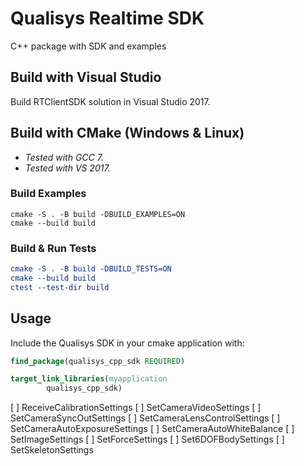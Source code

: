 # Qualisys Realtime SDK

C++ package with SDK and examples

## Build with Visual Studio

Build RTClientSDK solution in Visual Studio 2017.

## Build with CMake (Windows & Linux)

* _Tested with GCC 7._
* _Tested with VS 2017._

### Build Examples
```
cmake -S . -B build -DBUILD_EXAMPLES=ON
cmake --build build
```

### Build & Run Tests 
```cmake
cmake -S . -B build -DBUILD_TESTS=ON
cmake --build build
ctest --test-dir build
```

## Usage

Include the Qualisys SDK in your cmake application with:

```cmake
find_package(qualisys_cpp_sdk REQUIRED)

target_link_libraries(myapplication
        qualisys_cpp_sdk)
```

[ ] ReceiveCalibrationSettings
[ ] SetCameraVideoSettings
[ ] SetCameraSyncOutSettings
[ ] SetCameraLensControlSettings
[ ] SetCameraAutoExposureSettings
[ ] SetCameraAutoWhiteBalance
[ ] SetImageSettings
[ ] SetForceSettings
[ ] Set6DOFBodySettings
[ ] SetSkeletonSettings
